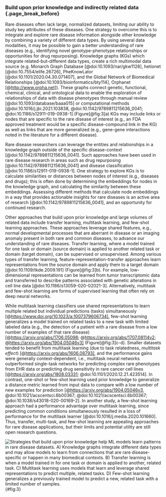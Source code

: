### Build upon prior knowledge and indirectly related data {.page_break_before}

Rare diseases often lack large, normalized datasets, limiting our ability to study key attributes of these diseases. 
One strategy to overcome this is to integrate and explore rare disease information alongside other knowledge by combining a variety of different data types. By using several data modalities, it may be possible to gain a better understanding of rare diseases (e.g., identifying novel genotype-phenotype relationships or opportunities for drug repurposing).
Knowledge graphs (KGs) which integrate related-but-different data types, create a rich multimodal data source (e.g. Monarch Graph Database [@doi:10.1093/nar/gkw1128], hetionet [@doi:10.7554/elife.26726], PheKnowLator [@doi:10.1101/2020.04.30.071407], and the Global Network of Biomedical Relationships [@doi:10.1093/bioinformatics/bty114], Orphanet [@http://www.orpha.net]). 
These graphs connect genetic, functional, chemical, clinical, and ontological data to enable the exploration of relationships of data with disease phenotypes through manual review [@doi:10.1093/database/baaa015] or computational methods [@doi:10.1016/j.jbi.2021.103838, @doi:10.1142/9789811215636_0041; @doi:10.1186/s12911-019-0938-1].(Figure[@fig:3]a)
KGs may include links or nodes that are specific to the rare disease of interest (e.g., an FDA approved treatment  would be a specific disease-compound link in the KG) as well as links that are more generalized (e.g., gene-gene interactions noted in the literature for a different disease). 

Rare disease researchers can leverage the entities and relationships in a knowledge graph outside of the specific disease-context [@doi:10.1142/9789811215636_0041]. 
Such approaches have been used in rare disease research in areas such as drug repurposing [@doi:10.1142/9789811215636_0041] and disease classification [@doi:10.1186/s12911-019-0938-1]. 
One strategy to explore KGs is to calculate similarities or distances between nodes of interest (e.g., diseases and drugs); this is often done by determining the embeddings for nodes in the knowledge graph, and calculating the similarity between these embeddings. 
Assessing different methods that calculate node embeddings in a way that provides actionable insights for rare diseases is an active area of research [@doi:10.1142/9789811215636_0041], and an opportunity for continued research.

Other approaches that build upon prior knowledge and large volumes of related data include transfer learning, multitask learning, and few-shot learning approaches. 
These approaches leverage shared features, e.g., normal developmental processes that are aberrant in disease or an imaging anomaly present in both rare and common diseases, to advance our understanding of rare diseases. 
Transfer learning, where a model trained for one task or domain (source domain) is applied to another related task or domain (target domain), can be supervised or unsupervised. 
Among various types of transfer learning, feature-representation-transfer approaches learn representations from the source domain and apply them to a target domain [@doi:10.1109/tkde.2009.191] (Figure[@fig:3]b).
For example, low-dimensional representations can be learned from tumor transcriptomic data and transferred to describe patterns associated with genetic alterations in cell line data [@doi:10.1186/s13059-020-02021-3].
Alternatively, multitask and few-shot learning are forms of supervised learning that often rely on deep neural networks. 

While multitask learning classifiers use shared representations to learn multiple related but individual predictions (tasks) simultaneously [@https://www.doi.org/10.1023/a:1007379606734], few-shot learning generalizes a model trained on related tasks to a new task with limited labeled data (e.g., the detection of a patient with a rare disease from a low number of examples of that rare disease) [@https://arxiv.org/abs/1706.05098; @https://arxiv.org/abs/1707.08114v2; @https://arxiv.org/abs/1904.05046v3] (Figure[@fig:3]c-d).
Smaller datasets tended to benefit from multitask learning (due to task relatedness, _multitask effect_) [@https://arxiv.org/abs/1606.08793], and the performance gains were generally context-dependent, i.e., multitask neural networks outperformed single-task networks for predicting complex rare phenotypes from EHR data or predicting drug sensitivity in rare cancer cell lines [@https://arxiv.org/abs/1808.03331; @doi:10.1101/2020.12.21.423514]. 
In contrast, one-shot or few-shot learning used prior knowledge to generalize a distance metric learned from input data to compare with a low number of new examples for prediction [@https://arxiv.org/abs/1904.05046v3, @doi:10.1021/acscentsci.6b00367; @doi:10.1021/acscentsci.6b00367; @doi:10.1038/s43018-020-00169-2]. 
In another study, a few-shot learning approach had a performance advantage over multitask learning, since predicting common conditions simultaneously resulted in a loss of performance for the multitask learner [@doi:10.1016/j.media.2020.101660]. 
Thus, transfer, multi-task, and few-shot learning are appealing approaches for rare disease applications, but their limits and potential utility are still open research questions. 

![Strategies that build upon prior knowledge help ML models learn patterns in rare disease datasets. A) Knowledge graphs integrate different data types and may allow models to learn from connections that are rare disease-specific or happen in many biomedical contexts. B) Transfer learning is when a model trained in for one task or domain is applied to another, related task. C) Multitask learning uses models that learn and leverage shared representations to predict multiple, related tasks. D) Few-shot learning generalizes a previously trained model to predict a new, related task with a limited number of samples.](images/figures/pdfs/prior-knowledge.png){#fig:3}
